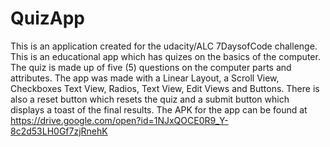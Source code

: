 # QuizApp
This is an application created for the udacity/ALC 7DaysofCode challenge.
This is an educational app which has quizes on the basics of the computer. 
The quiz is made up of five (5) questions on the computer parts and attributes. 
The app was made with a Linear Layout, a Scroll View, Checkboxes Text View, Radios, Text View, Edit Views and Buttons. 
There is also a reset button which resets the quiz and a submit button which displays a toast of the final results. 
The APK for the app can be found at https://drive.google.com/open?id=1NJxQOCE0R9_Y-8c2d53LH0Gf7zjRnehK
